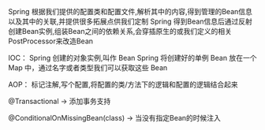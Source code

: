 Spring 根据我们提供的配置类和配置文件,解析其中的内容,得到管理的Bean信息以及其中的关联,并提供很多拓展点供我们定制
Spring 得到Bean信息后通过反射创建Bean实例,组装Bean之间的依赖关系,会穿插原生的或我们定义的相关PostProcessor来改造Bean

IOC：
Spring 创建的对象实例,叫作 Bean
Spring 将创建好的单例 Bean 放在一个 Map 中，通过名字或者类型我们可以获取这些 Bean

AOP：
标记注解,写个配置,将配置的类/方法下的逻辑和配置的逻辑结合起来

@Transactional -> 添加事务支持

@ConditionalOnMissingBean(class) -> 当没有指定Bean的时候注入